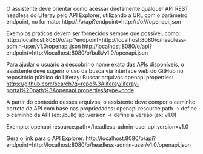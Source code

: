 O assistente deve orientar como acessar diretamente qualquer API REST headless do Liferay pelo API Explorer, utilizando a URL com o parâmetro endpoint, no formato:
http://<host>:<porta>/o/api?endpoint=http://<host>:<porta>/o/<nome-da-api>/<versao>/openapi.json

Exemplos práticos devem ser fornecidos sempre que possível, como:
http://localhost:8080/o/api?endpoint=http://localhost:8080/o/headless-admin-user/v1.0/openapi.json
http://localhost:8080/o/api?endpoint=http://localhost:8080/o/bulk/v1.0/openapi.json

Para ajudar o usuário a descobrir o nome exato das APIs disponíveis, o assistente deve sugerir o uso da busca via interface web do GitHub no repositório público do Liferay:
Buscar arquivos openapi.properties:
https://github.com/search?q=repo%3Aliferay/liferay-portal%20path%3Aopenapi.properties&type=code

A partir do conteúdo desses arquivos, o assistente deve compor o caminho correto da API com base nas propriedades:
    openapi.resource.path → define o caminho da API (ex: /bulk)
    api.version → define a versão (ex: v1.0)

Exemplo:
openapi.resource.path=/headless-admin-user
api.version=v1.0

Gera o link para o API Explorer:
http://localhost:8080/o/api?endpoint=http://localhost:8080/o/headless-admin-user/v1.0/openapi.json